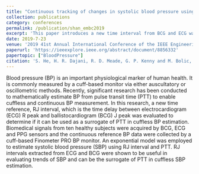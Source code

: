 ```yaml
---
title: "Continuous tracking of changes in systolic blood pressure using BCG and ECG"
collection: publications
category: conferences
permalink: /publication/shan_embc2019
excerpt: 'This paper introduces a new time interval from BCG and ECG waveforms for cuffless blood pressure estimation.'
date: 2019-7-23
venue: '2019 41st Annual International Conference of the IEEE Engineering in Medicine and Biology Society (EMBC)'
paperurl: 'https://ieeexplore.ieee.org/abstract/document/8856332'
papertopic: ["BloodPressure"]
citation: 'S. He, H. R. Dajani, R. D. Meade, G. P. Kenny and M. Bolic, "Continuous Tracking of Changes in Systolic Blood Pressure using BCG and ECG," 2019 41st Annual International Conference of the IEEE Engineering in Medicine and Biology Society (EMBC), Berlin, Germany, 2019, pp. 6826-6829, doi: 10.1109/EMBC.2019.8856332'
---
```


Blood pressure (BP) is an important physiological marker of human health. It is commonly measured by a cuff-based monitor via either auscultatory or oscillometric methods. Recently, significant research has been conducted to mathematically estimate BP from pulse transit time (PTT) to enable cuffless and continuous BP measurement. In this research, a new time reference, RJ interval, which is the time delay between electrocardiogram (ECG) R peak and ballistocardiogram (BCG) J peak was evaluated to determine if it can be used as a surrogate of PTT in cuffless BP estimation. Biomedical signals from ten healthy subjects were acquired by BCG, ECG and PPG sensors and the continuous reference BP data were collected by a cuff-based Finometer PRO BP monitor. An exponential model was employed to estimate systolic blood pressure (SBP) using RJ interval and PTT. RJ intervals extracted from ECG and BCG were shown to be useful in evaluating trends of SBP and can be the surrogate of PTT in cuffless SBP estimation.
